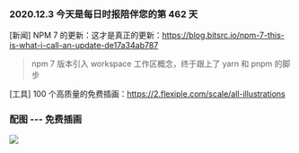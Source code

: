 ### 2020.12.3 今天是每日时报陪伴您的第 462 天

[新闻] NPM 7 的更新：这才是真正的更新：<https://blog.bitsrc.io/npm-7-this-is-what-i-call-an-update-de17a34ab787>

> npm 7 版本引入 workspace 工作区概念，终于跟上了 yarn 和 pnpm 的脚步

[工具] 100 个高质量的免费插画：<https://2.flexiple.com/scale/all-illustrations>

### 配图 --- 免费插画

![](https://res.cloudinary.com/practicaldev/image/fetch/s--TdR9LsL_--/c_limit%2Cf_auto%2Cfl_progressive%2Cq_auto%2Cw_880/https://ucarecdn.com/72c4965e-fd3c-403f-af90-26637de3c646/)
